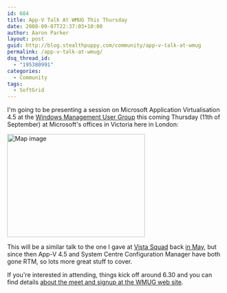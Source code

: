 ```yaml
---
id: 684
title: App-V Talk At WMUG This Thursday
date: 2008-09-07T22:37:03+10:00
author: Aaron Parker
layout: post
guid: http://blog.stealthpuppy.com/community/app-v-talk-at-wmug
permalink: /app-v-talk-at-wmug/
dsq_thread_id:
  - "195380991"
categories:
  - Community
tags:
  - SoftGrid
---
```

I'm going to be presenting a session on Microsoft Application Virtualisation 4.5 at the [Windows Management User Group](http://wmug.co.uk) this coming Thursday (11th of September) at Microsoft's offices in Victoria here in London:

<div style="padding-bottom: 0px; margin: 0px; padding-left: 0px; padding-right: 0px; display: inline; padding-top: 0px" id="scid:84E294D0-71C9-4bd0-A0FE-95764E0368D9:0976db66-16a1-40f0-b4df-bc253dacfb4b" class="wlWriterSmartContent">
  <a href="http://maps.live.com/default.aspx?v=2&cp=51.49742~-0.1399684&lvl=16&style=r&sp=aN.51.4971_-0.1409984_Microsoft%252c%2520London_&mkt=en-US&FORM=LLWR" id="map-c617ced1-c0ed-4f65-9944-f4fad1c4720b" alt="Click to view this map on Live.com" title="Click to view this map on Live.com"><img src="https://stealthpuppy.com/media/2008/09/map-55eec9eafdb0.jpg" width="320" height="240" alt="Map image" /></a>
</div>

This will be a similar talk to the one I gave at [Vista Squad](http://vistasquad.co.uk/) back [in May](http://vistasquad.co.uk/blogs/scottbelton/archive/2008/05/28/vista-squad-meeting-a-new-hope-tuesday-27th-may.aspx), but since then App-V 4.5 and System Centre Configuration Manager have both gone RTM, so lots more great stuff to cover.

If you're interested in attending, things kick off around 6.30 and you can find details [about the meet and signup at the WMUG web site](http://wmug.co.uk/groups/wmug_event_content/pages/wmug-event-11th-september-2008-cardinal-place-london.aspx).